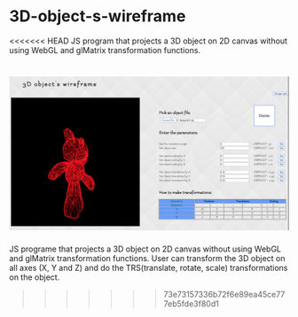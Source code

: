 # 3D-object-s-wireframe
<<<<<<< HEAD
JS program that projects a 3D object on 2D canvas without using WebGL and glMatrix transformation functions.


![Screenshot](screenshot.png)
=======
JS programe that projects a 3D object on 2D canvas without using WebGL and glMatrix transformation functions. User can transform the 3D object on all axes (X, Y and Z) and do the TRS(translate, rotate, scale) transformations on the object.
>>>>>>> 73e73157336b72f6e89ea45ce777eb5fde3f80d1
